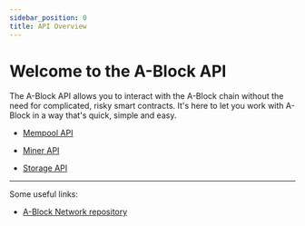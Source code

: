 ```yaml
---
sidebar_position: 0
title: API Overview
---
```


# Welcome to the A-Block API

The A-Block API allows you to interact with the A-Block chain without the need for complicated, risky smart contracts. It's here to let you work with A-Block in a way that's quick, simple and easy.

- [Mempool API](/docs/mempool-api)

- [Miner API](/docs/miner-api)

- [Storage API](/docs/storage-api)

---

Some useful links:

- [A-Block Network repository](https://github.com/ABlockOfficial/Network)

<!-- 
 In this comprehensive guide, we provide developers with essential insights and resources to integrate A-Block's features into their projects. Whether you're looking to harness the benefits of A-Block's two-way ledger system, explore fully script-based transactions, or tap into the potential of ACTUS integration, our API documentation will be your trusted companion on this journey. 
 
 Join us in shaping the future of digital utility and trade with A-Block's visionary approach, promoting collaboration, fairness, and trust in the ever-evolving blockchain landscape. -->